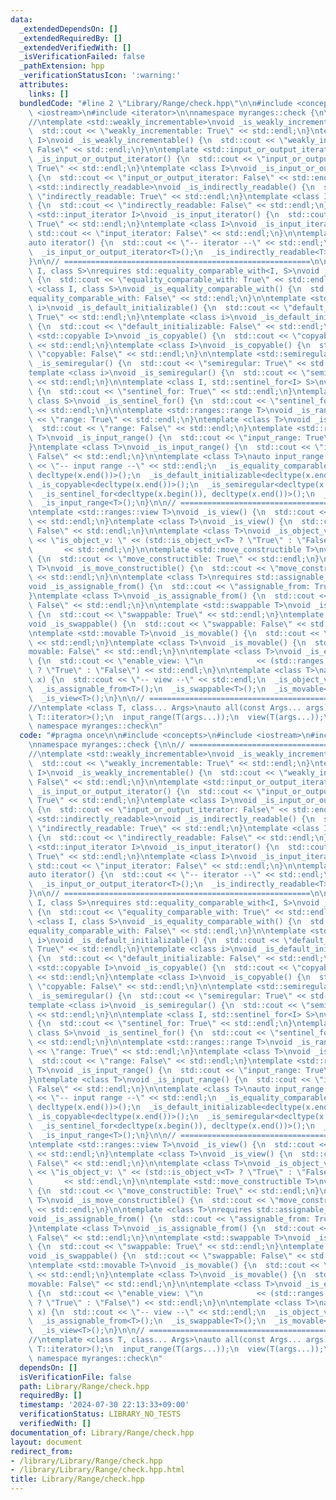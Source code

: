 ```yaml
---
data:
  _extendedDependsOn: []
  _extendedRequiredBy: []
  _extendedVerifiedWith: []
  _isVerificationFailed: false
  _pathExtension: hpp
  _verificationStatusIcon: ':warning:'
  attributes:
    links: []
  bundledCode: "#line 2 \"Library/Range/check.hpp\"\n\n#include <concepts>\n#include\
    \ <iostream>\n#include <iterator>\n\nnamespace myranges::check {\n\n// =======================================================\n\
    //\ntemplate <std::weakly_incrementable>\nvoid _is_weakly_incrementable() {\n\
    \  std::cout << \"weakly_incrementable: True\" << std::endl;\n}\ntemplate <class\
    \ I>\nvoid _is_weakly_incrementable() {\n  std::cout << \"weakly_incrementable:\
    \ False\" << std::endl;\n}\n\ntemplate <std::input_or_output_iterator I>\nvoid\
    \ _is_input_or_output_iterator() {\n  std::cout << \"input_or_output_iterator:\
    \ True\" << std::endl;\n}\ntemplate <class I>\nvoid _is_input_or_output_iterator()\
    \ {\n  std::cout << \"input_or_output_iterator: False\" << std::endl;\n}\n\ntemplate\
    \ <std::indirectly_readable>\nvoid _is_indirectly_readable() {\n  std::cout <<\
    \ \"indirectly_readable: True\" << std::endl;\n}\ntemplate <class I>\nvoid _is_indirectly_readable()\
    \ {\n  std::cout << \"indirectly_readable: False\" << std::endl;\n}\n\ntemplate\
    \ <std::input_iterator I>\nvoid _is_input_iterator() {\n  std::cout << \"input_iterator:\
    \ True\" << std::endl;\n}\ntemplate <class I>\nvoid _is_input_iterator() {\n \
    \ std::cout << \"input_iterator: False\" << std::endl;\n}\n\ntemplate <class T>\n\
    auto iterator() {\n  std::cout << \"-- iterator --\" << std::endl;\n  _is_weakly_incrementable<T>();\n\
    \  _is_input_or_output_iterator<T>();\n  _is_indirectly_readable<T>();\n  _is_input_iterator<T>();\n\
    }\n\n// =======================================================\n\ntemplate <class\
    \ I, class S>\nrequires std::equality_comparable_with<I, S>\nvoid _is_equality_comparable_with()\
    \ {\n  std::cout << \"equality_comparable_with: True\" << std::endl;\n}\ntemplate\
    \ <class I, class S>\nvoid _is_equality_comparable_with() {\n  std::cout << \"\
    equality_comparable_with: False\" << std::endl;\n}\n\ntemplate <std::default_initializable\
    \ i>\nvoid _is_default_initializable() {\n  std::cout << \"default_initializable:\
    \ True\" << std::endl;\n}\ntemplate <class i>\nvoid _is_default_initializable()\
    \ {\n  std::cout << \"default_initializable: False\" << std::endl;\n}\n\ntemplate\
    \ <std::copyable I>\nvoid _is_copyable() {\n  std::cout << \"copyable: True\"\
    \ << std::endl;\n}\ntemplate <class I>\nvoid _is_copyable() {\n  std::cout <<\
    \ \"copyable: False\" << std::endl;\n}\n\ntemplate <std::semiregular i>\nvoid\
    \ _is_semiregular() {\n  std::cout << \"semiregular: True\" << std::endl;\n}\n\
    template <class i>\nvoid _is_semiregular() {\n  std::cout << \"semiregular: False\"\
    \ << std::endl;\n}\n\ntemplate <class I, std::sentinel_for<I> S>\nvoid _is_sentinel_for()\
    \ {\n  std::cout << \"sentinel_for: True\" << std::endl;\n}\ntemplate <class I,\
    \ class S>\nvoid _is_sentinel_for() {\n  std::cout << \"sentinel_for: False\"\
    \ << std::endl;\n}\n\ntemplate <std::ranges::range T>\nvoid _is_range() {\n  std::cout\
    \ << \"range: True\" << std::endl;\n}\ntemplate <class T>\nvoid _is_range() {\n\
    \  std::cout << \"range: False\" << std::endl;\n}\ntemplate <std::ranges::input_range\
    \ T>\nvoid _is_input_range() {\n  std::cout << \"input_range: True\" << std::endl;\n\
    }\ntemplate <class T>\nvoid _is_input_range() {\n  std::cout << \"input_range:\
    \ False\" << std::endl;\n}\n\ntemplate <class T>\nauto input_range(T x) {\n  std::cout\
    \ << \"-- input range --\" << std::endl;\n  _is_equality_comparable_with<decltype(x.begin()),\
    \ decltype(x.end())>();\n  _is_default_initializable<decltype(x.end())>();\n \
    \ _is_copyable<decltype(x.end())>();\n  _is_semiregular<decltype(x.end())>();\n\
    \  _is_sentinel_for<decltype(x.begin()), decltype(x.end())>();\n  _is_range<T>();\n\
    \  _is_input_range<T>();\n}\n\n// =======================================================\n\
    \ntemplate <std::ranges::view T>\nvoid _is_view() {\n  std::cout << \"view: True\"\
    \ << std::endl;\n}\ntemplate <class T>\nvoid _is_view() {\n  std::cout << \"view:\
    \ False\" << std::endl;\n}\n\ntemplate <class T>\nvoid _is_object_v() {\n  std::cout\
    \ << \"is_object_v: \" << (std::is_object_v<T> ? \"True\" : \"False\")\n     \
    \       << std::endl;\n}\n\ntemplate <std::move_constructible T>\nvoid _is_move_constructible()\
    \ {\n  std::cout << \"move_constructible: True\" << std::endl;\n}\ntemplate <class\
    \ T>\nvoid _is_move_constructible() {\n  std::cout << \"move_constructible: False\"\
    \ << std::endl;\n}\n\ntemplate <class T>\nrequires std::assignable_from<T&, T>\n\
    void _is_assignable_from() {\n  std::cout << \"assignable_from: True\" << std::endl;\n\
    }\ntemplate <class T>\nvoid _is_assignable_from() {\n  std::cout << \"assignable_from:\
    \ False\" << std::endl;\n}\n\ntemplate <std::swappable T>\nvoid _is_swappable()\
    \ {\n  std::cout << \"swappable: True\" << std::endl;\n}\ntemplate <class T>\n\
    void _is_swappable() {\n  std::cout << \"swappable: False\" << std::endl;\n}\n\
    \ntemplate <std::movable T>\nvoid _is_movable() {\n  std::cout << \"movable: True\"\
    \ << std::endl;\n}\ntemplate <class T>\nvoid _is_movable() {\n  std::cout << \"\
    movable: False\" << std::endl;\n}\n\ntemplate <class T>\nvoid _is_enable_view()\
    \ {\n  std::cout << \"enable_view: \"\n            << (std::ranges::enable_view<T>\
    \ ? \"True\" : \"False\") << std::endl;\n}\n\ntemplate <class T>\nauto view(T\
    \ x) {\n  std::cout << \"-- view --\" << std::endl;\n  _is_object_v<T>();\n  _is_move_constructible<T>();\n\
    \  _is_assignable_from<T>();\n  _is_swappable<T>();\n  _is_movable<T>();\n  _is_enable_view<T>();\n\
    \  _is_view<T>();\n}\n\n// =======================================================\n\
    //\ntemplate <class T, class... Args>\nauto all(const Args... args) {\n  iterator<typename\
    \ T::iterator>();\n  input_range(T(args...));\n  view(T(args...));\n}\n\n}  //\
    \ namespace myranges::check\n"
  code: "#pragma once\n\n#include <concepts>\n#include <iostream>\n#include <iterator>\n\
    \nnamespace myranges::check {\n\n// =======================================================\n\
    //\ntemplate <std::weakly_incrementable>\nvoid _is_weakly_incrementable() {\n\
    \  std::cout << \"weakly_incrementable: True\" << std::endl;\n}\ntemplate <class\
    \ I>\nvoid _is_weakly_incrementable() {\n  std::cout << \"weakly_incrementable:\
    \ False\" << std::endl;\n}\n\ntemplate <std::input_or_output_iterator I>\nvoid\
    \ _is_input_or_output_iterator() {\n  std::cout << \"input_or_output_iterator:\
    \ True\" << std::endl;\n}\ntemplate <class I>\nvoid _is_input_or_output_iterator()\
    \ {\n  std::cout << \"input_or_output_iterator: False\" << std::endl;\n}\n\ntemplate\
    \ <std::indirectly_readable>\nvoid _is_indirectly_readable() {\n  std::cout <<\
    \ \"indirectly_readable: True\" << std::endl;\n}\ntemplate <class I>\nvoid _is_indirectly_readable()\
    \ {\n  std::cout << \"indirectly_readable: False\" << std::endl;\n}\n\ntemplate\
    \ <std::input_iterator I>\nvoid _is_input_iterator() {\n  std::cout << \"input_iterator:\
    \ True\" << std::endl;\n}\ntemplate <class I>\nvoid _is_input_iterator() {\n \
    \ std::cout << \"input_iterator: False\" << std::endl;\n}\n\ntemplate <class T>\n\
    auto iterator() {\n  std::cout << \"-- iterator --\" << std::endl;\n  _is_weakly_incrementable<T>();\n\
    \  _is_input_or_output_iterator<T>();\n  _is_indirectly_readable<T>();\n  _is_input_iterator<T>();\n\
    }\n\n// =======================================================\n\ntemplate <class\
    \ I, class S>\nrequires std::equality_comparable_with<I, S>\nvoid _is_equality_comparable_with()\
    \ {\n  std::cout << \"equality_comparable_with: True\" << std::endl;\n}\ntemplate\
    \ <class I, class S>\nvoid _is_equality_comparable_with() {\n  std::cout << \"\
    equality_comparable_with: False\" << std::endl;\n}\n\ntemplate <std::default_initializable\
    \ i>\nvoid _is_default_initializable() {\n  std::cout << \"default_initializable:\
    \ True\" << std::endl;\n}\ntemplate <class i>\nvoid _is_default_initializable()\
    \ {\n  std::cout << \"default_initializable: False\" << std::endl;\n}\n\ntemplate\
    \ <std::copyable I>\nvoid _is_copyable() {\n  std::cout << \"copyable: True\"\
    \ << std::endl;\n}\ntemplate <class I>\nvoid _is_copyable() {\n  std::cout <<\
    \ \"copyable: False\" << std::endl;\n}\n\ntemplate <std::semiregular i>\nvoid\
    \ _is_semiregular() {\n  std::cout << \"semiregular: True\" << std::endl;\n}\n\
    template <class i>\nvoid _is_semiregular() {\n  std::cout << \"semiregular: False\"\
    \ << std::endl;\n}\n\ntemplate <class I, std::sentinel_for<I> S>\nvoid _is_sentinel_for()\
    \ {\n  std::cout << \"sentinel_for: True\" << std::endl;\n}\ntemplate <class I,\
    \ class S>\nvoid _is_sentinel_for() {\n  std::cout << \"sentinel_for: False\"\
    \ << std::endl;\n}\n\ntemplate <std::ranges::range T>\nvoid _is_range() {\n  std::cout\
    \ << \"range: True\" << std::endl;\n}\ntemplate <class T>\nvoid _is_range() {\n\
    \  std::cout << \"range: False\" << std::endl;\n}\ntemplate <std::ranges::input_range\
    \ T>\nvoid _is_input_range() {\n  std::cout << \"input_range: True\" << std::endl;\n\
    }\ntemplate <class T>\nvoid _is_input_range() {\n  std::cout << \"input_range:\
    \ False\" << std::endl;\n}\n\ntemplate <class T>\nauto input_range(T x) {\n  std::cout\
    \ << \"-- input range --\" << std::endl;\n  _is_equality_comparable_with<decltype(x.begin()),\
    \ decltype(x.end())>();\n  _is_default_initializable<decltype(x.end())>();\n \
    \ _is_copyable<decltype(x.end())>();\n  _is_semiregular<decltype(x.end())>();\n\
    \  _is_sentinel_for<decltype(x.begin()), decltype(x.end())>();\n  _is_range<T>();\n\
    \  _is_input_range<T>();\n}\n\n// =======================================================\n\
    \ntemplate <std::ranges::view T>\nvoid _is_view() {\n  std::cout << \"view: True\"\
    \ << std::endl;\n}\ntemplate <class T>\nvoid _is_view() {\n  std::cout << \"view:\
    \ False\" << std::endl;\n}\n\ntemplate <class T>\nvoid _is_object_v() {\n  std::cout\
    \ << \"is_object_v: \" << (std::is_object_v<T> ? \"True\" : \"False\")\n     \
    \       << std::endl;\n}\n\ntemplate <std::move_constructible T>\nvoid _is_move_constructible()\
    \ {\n  std::cout << \"move_constructible: True\" << std::endl;\n}\ntemplate <class\
    \ T>\nvoid _is_move_constructible() {\n  std::cout << \"move_constructible: False\"\
    \ << std::endl;\n}\n\ntemplate <class T>\nrequires std::assignable_from<T&, T>\n\
    void _is_assignable_from() {\n  std::cout << \"assignable_from: True\" << std::endl;\n\
    }\ntemplate <class T>\nvoid _is_assignable_from() {\n  std::cout << \"assignable_from:\
    \ False\" << std::endl;\n}\n\ntemplate <std::swappable T>\nvoid _is_swappable()\
    \ {\n  std::cout << \"swappable: True\" << std::endl;\n}\ntemplate <class T>\n\
    void _is_swappable() {\n  std::cout << \"swappable: False\" << std::endl;\n}\n\
    \ntemplate <std::movable T>\nvoid _is_movable() {\n  std::cout << \"movable: True\"\
    \ << std::endl;\n}\ntemplate <class T>\nvoid _is_movable() {\n  std::cout << \"\
    movable: False\" << std::endl;\n}\n\ntemplate <class T>\nvoid _is_enable_view()\
    \ {\n  std::cout << \"enable_view: \"\n            << (std::ranges::enable_view<T>\
    \ ? \"True\" : \"False\") << std::endl;\n}\n\ntemplate <class T>\nauto view(T\
    \ x) {\n  std::cout << \"-- view --\" << std::endl;\n  _is_object_v<T>();\n  _is_move_constructible<T>();\n\
    \  _is_assignable_from<T>();\n  _is_swappable<T>();\n  _is_movable<T>();\n  _is_enable_view<T>();\n\
    \  _is_view<T>();\n}\n\n// =======================================================\n\
    //\ntemplate <class T, class... Args>\nauto all(const Args... args) {\n  iterator<typename\
    \ T::iterator>();\n  input_range(T(args...));\n  view(T(args...));\n}\n\n}  //\
    \ namespace myranges::check\n"
  dependsOn: []
  isVerificationFile: false
  path: Library/Range/check.hpp
  requiredBy: []
  timestamp: '2024-07-30 22:13:33+09:00'
  verificationStatus: LIBRARY_NO_TESTS
  verifiedWith: []
documentation_of: Library/Range/check.hpp
layout: document
redirect_from:
- /library/Library/Range/check.hpp
- /library/Library/Range/check.hpp.html
title: Library/Range/check.hpp
---
```


